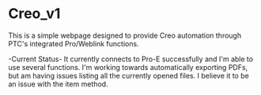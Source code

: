 Creo_v1
=======

This is a simple webpage designed to provide Creo automation through PTC's integrated Pro/Weblink functions. 

-Current Status-
It currently connects to Pro-E successfully and I'm able to use several functions. I'm working towards automatically
exporting PDFs, but am having issues listing all the currently opened files. I believe it to be an issue with the item method.
